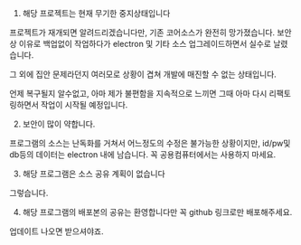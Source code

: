1. 해당 프로젝트는 현재 무기한 중지상태입니다

프로젝트가 재개되면 알려드리겠습니다만, 기존 코어소스가 완전히 망가졌습니다.
보안상 이유로 백업없이 작업하다가 electron 및 기타 소스 업그레이드하면서 실수로 날렸습니다.

그 외에 집안 문제라던지 여러모로 상황이 겹쳐 개발에 매진할 수 없는 상태입니다.

언제 복구될지 알수없고, 아마 제가 불편함을 지속적으로 느끼면 그때 아마 다시 리팩토링하면서 작업이 시작될 예정입니다.


2. 보안이 많이 약합니다.

프로그램의 소스는 난독화를 거쳐서 어느정도의 수정은 불가능한 상황이지만, id/pw및 db등의 데이터는 electron 내에 남습니다.
꼭 공용컴퓨터에서는 사용하지 마세요.


3. 해당 프로그램은 소스 공유 계획이 없습니다

그렇습니다.


4. 해당 프로그램의 배포본의 공유는 환영합니다만 꼭 github 링크로만 배포해주세요.

업데이트 나오면 받으셔야죠.
